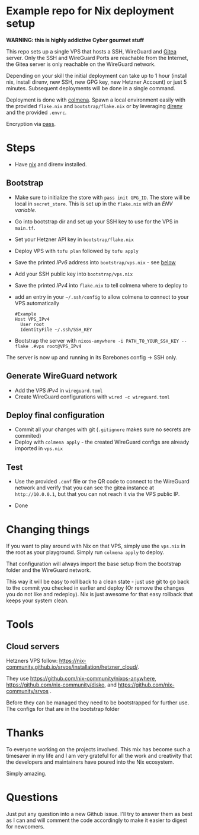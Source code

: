# Example repo for Nix deployment setup

**WARNING: this is highly addictive Cyber gourmet stuff**

This repo sets up a single VPS that hosts a SSH, WireGuard and [Gitea](https://about.gitea.com/) server.
Only the SSH and WireGuard Ports are reachable from the Internet, the Gitea server is only reachable on the WireGuard network.

Depending on your skill the initial deployment can take up to 1 hour (install nix, install direnv, new SSH, new GPG key, new Hetzner Account) or just 5 minutes.
Subsequent deployments will be done in a single command.

Deployment is done with [colmena](https://github.com/zhaofengli/colmena).
Spawn a local environment easily with the provided `flake.nix` and `bootstrap/flake.nix` or by leveraging [direnv](https://direnv.net/) and the provided `.envrc`.

Encryption via [pass](https://www.passwordstore.org/).

# Steps
- Have [nix](https://nixos.org/) and direnv installed.
## Bootstrap
- Make sure to initialize the store with `pass init GPG_ID`. The store will be local in `secret_store`. This is set up in the `flake.nix` with an *ENV variable*.
- Go into bootstrap dir and set up your SSH key to use for the VPS in `main.tf`.
- Set your Hetzner API key in `bootstrap/flake.nix`
- Deploy VPS with `tofu plan` followed by `tofu apply`
- Save the printed *IPv6* address into `bootstrap/vps.nix` - see
  [below](#cloud-servers)
- Add your SSH public key into `bootstrap/vps.nix`
- Save the printed *IPv4* into `flake.nix` to tell colmena where to deploy to
- add an entry in your `~/.ssh/config` to allow colmena to connect to your VPS
  automatically

  ```
  #Example
  Host VPS_IPv4
    User root
    IdentityFile ~/.ssh/SSH_KEY
  ```

- Bootstrap the server with `nixos-anywhere -i PATH_TO_YOUR_SSH_KEY --flake .#vps root@VPS_IPv4`

The server is now up and running in its Barebones config -> SSH only.

## Generate WireGuard network
- Add the VPS *IPv4* in `wireguard.toml`
- Create WireGuard configurations with `wired -c wireguard.toml`

## Deploy final configuration

- Commit all your changes with git (`.gitignore` makes sure no secrets are
  commited)
- Deploy with `colmena apply` - the created WireGuard configs are already
  imported in `vps.nix`

## Test

- Use the provided `.conf` file or the QR code to connect to the WireGuard
  network and verify that you can see the gitea instance at `http://10.0.0.1`, but that you can not reach it via the VPS public IP.

- Done


# Changing things

If you want to play around with Nix on that VPS, simply use the `vps.nix` in the root as your playground.
Simply run `colmena apply` to deploy.

That configuration will always import the base setup from the bootstrap folder and the WireGuard network.

This way it will be easy to roll back to a clean state - just use git to go back to the commit you checked in earlier and deploy (Or remove the changes you do not like and redeploy).
Nix is just awesome for that easy rollback that keeps your system clean.

# Tools
## Cloud servers

Hetzners VPS follow: https://nix-community.github.io/srvos/installation/hetzner_cloud/.

They use https://github.com/nix-community/nixos-anywhere,
https://github.com/nix-community/disko, and
https://github.com/nix-community/srvos .

Before they can be managed they need to be bootstrapped for further use.
The configs for that are in the bootstrap folder

# Thanks

To everyone working on the projects involved. This mix has become such a timesaver in my life and 
I am very grateful for all the work and creativity that the developers and maintainers have poured into the Nix ecosystem.

Simply amazing.

# Questions
Just put any question into a new Github issue. I'll try to answer them as best as I can and will comment the code accordingly to make it easier to digest for newcomers.
